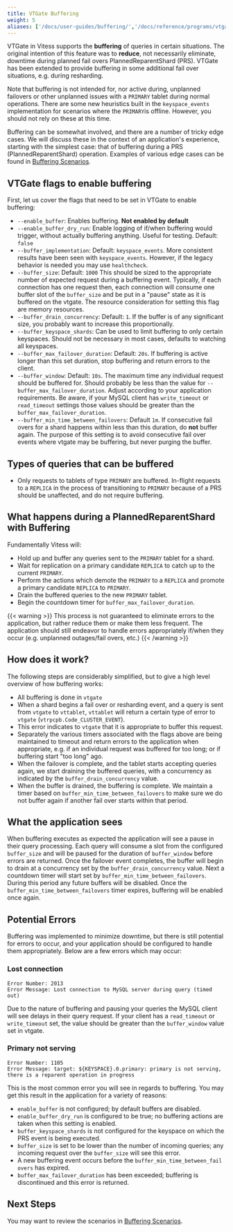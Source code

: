 ```yaml
---
title: VTGate Buffering
weight: 5
aliases: ['/docs/user-guides/buffering/','/docs/reference/programs/vtgate']
---
```


VTGate in Vitess supports the **buffering** of queries in certain situations.
The original intention of this feature was to **reduce**, not necessarily
eliminate, downtime during planned fail overs PlannedReparentShard (PRS). VTGate
has been extended to provide buffering in some additional fail over situations,
e.g. during resharding.

Note that buffering is not intended for, nor active during, unplanned failovers
or other unplanned issues with a `PRIMARY` tablet during normal operations.
There are some new heuristics built in the `keyspace_events` implementation
for scenarios where the `PRIMARY`is offline. However, you should not rely on
these at this time.

Buffering can be somewhat involved, and there are a number of tricky edge cases.
We will discuss these in the context of an application's experience, starting
with the simplest case: that of buffering during a PRS (PlannedReparentShard)
operation. Examples of various edge cases can be found in
[Buffering Scenarios](../../../user-guides/configuration-advanced/buffering-scenarios/).

## VTGate flags to enable buffering

First, let us cover the flags that need to be set in VTGate to enable
buffering:

  * `--enable_buffer`:  Enables buffering.  **Not enabled by default**
  * `--enable_buffer_dry_run`:  Enable logging of if/when buffering would
  trigger, without actually buffering anything. Useful for testing.
  Default: `false`
  * `--buffer_implementation`:  Default: `keyspace_events`.  More consistent results
  have been seen with `keyspace_events`. However, if the legacy behavior is needed
  you may use `healthcheck`.
  * `--buffer_size`:  Default: `1000` This should be sized to the appropriate
  number of expected request during a buffering event. Typically, if each
  connection has one request then, each connection will consume one buffer slot
  of the `buffer_size` and be put in a "pause" state as it is buffered on the
  vtgate. The resource consideration for setting this flag are memory resources.
  * `--buffer_drain_concurrency`:  Default: `1`.  If the buffer is of any
  significant size, you probably want to increase this proportionally.
  * `--buffer_keyspace_shards`:  Can be used to limit buffering to only
  certain keyspaces. Should not be necessary in most cases, defaults to watching
  all keyspaces.
  * `--buffer_max_failover_duration`:  Default: `20s`.  If buffering is active
  longer than this set duration, stop buffering and return errors to the client.
  * `--buffer_window`: Default: `10s`.  The maximum time any individual request
  should be buffered for. Should probably be less than the value for
  `--buffer_max_failover_duration`. Adjust according to your application
  requirements. Be aware, if your MySQL client has  `write_timeout` or
  `read_timeout` settings those values should be greater than the
  `buffer_max_failover_duration`.
  * `--buffer_min_time_between_failovers`: Default `1m`. If consecutive
  fail overs for a shard happens within less than this duration, do **not**
  buffer again. The purpose of this setting is to avoid consecutive fail over
  events where vtgate may be buffering, but never purging the buffer.

## Types of queries that can be buffered

 * Only requests to tablets of type `PRIMARY` are buffered. In-flight requests
 to a `REPLICA` in the process of transitioning to `PRIMARY` because of a PRS
 should be unaffected, and do not require buffering.

## What happens during a PlannedReparentShard with Buffering

Fundamentally Vitess will:

 * Hold up and buffer any queries sent to the `PRIMARY` tablet for a shard.
 * Wait for replication on a primary candidate `REPLICA` to catch up to the
 current `PRIMARY`.
 * Perform the actions which demote the `PRIMARY` to a `REPLICA` and promote a
 primary candidate `REPLICA` to `PRIMARY`.
 * Drain the buffered queries to the new `PRIMARY` tablet.
 * Begin the countdown timer for `buffer_max_failover_duration`.

 {{< warning >}}
This process is not guaranteed to eliminate errors to the application, but
rather reduce them or make them less frequent. The application should still
endeavor to handle errors appropriately if/when they occur (e.g. unplanned
outages/fail overs, etc.)
{{< /warning >}}


## How does it work?

The following steps are considerably simplified, but to give a high level
overview of how buffering works:

  * All buffering is done in `vtgate`
  * When a shard begins a fail over or resharding event, and a query is sent
  from `vtgate` to `vttablet`, `vttablet` will return a certain type of error
  to `vtgate` (`vtrpcpb.Code_CLUSTER_EVENT`).
  * This error indicates to `vtgate` that it is appropriate to buffer this
  request.
  * Separately the various timers associated with the flags above are being
  maintained to timeout and return errors to the application when appropriate,
  e.g. if an individual request was buffered for too long; or if buffering
  start "too long" ago.
  * When the failover is complete, and the tablet starts accepting queries
  again, we start draining the buffered queries, with a concurrency as
  indicated by the `buffer_drain_concurrency` value.
  * When the buffer is drained, the buffering is complete.  We maintain a
  timer based on `buffer_min_time_between_failovers` to make sure we
  do not buffer again if another fail over starts within that period.


## What the application sees

When buffering executes as expected the application will see a pause in their
query processing. Each query will consume a slot from the configured
`buffer_size` and will be paused for the duration of `buffer_window` before
errors are returned. Once the failover event completes, the buffer will begin to
drain at a concurrency set by the `buffer_drain_concurrency` value. Next a
countdown timer will start set by `buffer_min_time_between_failovers`. During
this period any future buffers will be disabled. Once the
`buffer_min_time_between_failovers` timer expires, buffering will be enabled
once again.

## Potential Errors

Buffering was implemented to minimize downtime, but there is still potential for
errors to occur, and your application should be configured to handle them
appropriately. Below are a few errors which may occur:

### Lost connection

```
Error Number: 2013
Error Message: Lost connection to MySQL server during query (timed out)
```

Due to the nature of buffering and pausing your queries the MySQL client will see
delays in their query request. If your client has a `read_timeout` or
`write_timeout` set, the value should be greater than the `buffer_window` value set
in vtgate.

### Primary not serving

```
Error Number: 1105
Error Message: target: ${KEYSPACE}.0.primary: primary is not serving, there is a reparent operation in progress
```

This is the most common error you will see in regards to buffering. You may get
this result in the application for a variety of reasons:

* `enable_buffer` is not configured; by default buffers are disabled.
* `enable_buffer_dry_run` is configured to be true; no buffering actions are
taken when this setting is enabled.
* `buffer_keyspace_shards` is not configured for the keyspace on which the
PRS event is being executed.
* `buffer_size` is set to be lower than the number of incoming queries; any
incoming request over the `buffer_size` will see this error.
* A new buffering event occurs before the `buffer_min_time_between_fail overs`
has expired.
* `buffer_max_failover_duration` has been exceeded; buffering is discontinued
and this error is returned.

## Next Steps

You may want to review the scenarios in
[Buffering Scenarios](../../../user-guides/configuration-advanced/buffering-scenarios/).
